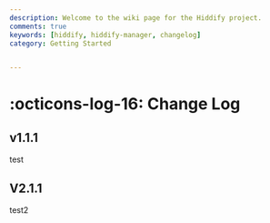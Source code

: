 ```yaml
---
description: Welcome to the wiki page for the Hiddify project.
comments: true
keywords: [hiddify, hiddify-manager, changelog]
category: Getting Started


---
```

# :octicons-log-16: Change Log

## v1.1.1
test


## V2.1.1
test2

